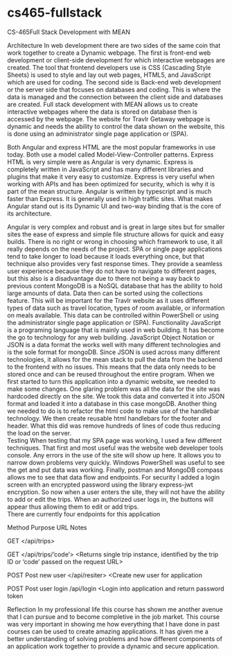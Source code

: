 # cs465-fullstack
CS-465Full Stack Development with MEAN

Architecture
In web development there are two sides of the same coin that work together to create a Dynamic webpage. The first is front-end web development or client-side development for which interactive webpages are created. The tool that frontend developers use is CSS (Cascading Style Sheets) is used to style and lay out web pages, HTML5, and JavaScript which are used for coding. The second side is Back-end web development or the server side that focuses on databases and coding. This is where the data is managed and the connection between the client side and databases are created. Full stack development with MEAN allows us to create interactive webpages where the data is stored on database then is accessed by the webpage. The website for Travlr Getaway webpage is dynamic and needs the ability to control the data shown on the website, this is done using an administrator single page application or (SPA).

Both Angular and express HTML are the most popular frameworks in use today. Both use a model called Model-View-Controller patterns. Express HTML is very simple were as Angular is very dynamic. Express is completely written in JavaScript and has many different libraries and plugins that make it very easy to customize. Express is very useful when working with APIs and has been optimized for security, which is why it is part of the mean structure. Angular is written by typescript and is much faster than Express. It is generally used in high traffic sites. What makes Angular stand out is its Dynamic UI and two-way binding that is the core of its architecture. 

Angular is very complex and robust and is great in large sites but for smaller sites the ease of express and simple file structure allows for quick and easy builds. There is no right or wrong in choosing which framework to use, it all really depends on the needs of the project. SPA or single page applications tend to take longer to load because it loads everything once, but that technique also provides very fast response times. They provide a seamless user experience because they do not have to navigate to different pages, but this also is a disadvantage due to there not being a way back to previous content
MongoDB is a NoSQL database that has the ability to hold large amounts of data. Data then can be sorted using the collections feature. This will be important for the Travlr website as it uses different types of data such as travel location, types of room available, or information on meals available. This data can be controlled within PowerShell or using the administrator single page application or (SPA).
Functionality
JavaScript is a programing language that is mainly used in web building. It has become the go to technology for any web building. JavaScript Object Notation or JSON is a data format the works well with many different technologies and is the sole format for mongoDB. Since JSON is used across many different technologies, it allows for the mean stack to pull the data from the backend to the frontend with no issues. This means that the data only needs to be stored once and can be reused throughout the entire program.
When we first started to turn this application into a dynamic website, we needed to make some changes. One glaring problem was all the data for the site was hardcoded directly on the site. We took this data and converted it into JSON format and loaded it into a database in this case mongoDB. Another thing we needed to do is to refactor the html code to make use of the handlebar technology. We then create reusable html handlebars for the footer and header. What this did was remove hundreds of lines of code thus reducing the load on the server.  
Testing
When testing that my SPA page was working, I used a few different techniques. That first and most useful was the website web developer tools console. Any errors in the use of the site will show up here. It allows you to narrow down problems very quickly. Windows PowerShell was useful to see the get and put data was working. Finally, postman and MongoDB compass allows me to see that data flow and endpoints. For security I added a login screen with an encrypted password using the library express-jwt encryption. So now when a user enters the site, they will not have the ability to add or edit the trips. When an authorized user logs in, the buttons will appear thus allowing them to edit or add trips.  
There are currently four endpoints for this application 

Method	Purpose	                       URL	                  Notes

GET	   <Retrieve the list of trips>	   </api/trips>          <Returns all active trips>

GET	   <Retrieve single trip>	         </api/trips/’code’>   <Returns single trip instance, identified by the trip ID or ‘code’ passed on the request URL>

POST	 Post new user	                 </api/resiter>        <Create new user for application 

POST	 Post user login	                /api/login	         <Login into application and return password token



Reflection
In my professional life this course has shown me another avenue that I can pursue and to become completive in the job market. This course was very important in showing me how everything that I have done in past courses can be used to create amazing applications. It has given me a better understanding of solving problems and how different components of an application work together to provide a dynamic and secure application. 


